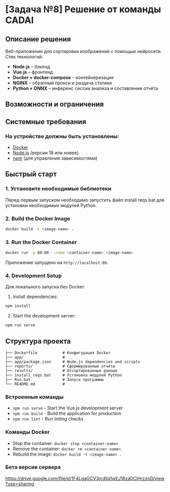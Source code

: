# [Задача №8] Решение от команды CADAI

## Описание решения
Веб-приложение для сортировки изображений с помощью нейросети.  
Стек технологий:  
- **Node.js** – бэкенд  
- **Vue.js** – фронтенд  
- **Docker + docker-compose** – контейнеризация  
- **NGINX** – обратный прокси и раздача статики  
- **Python + ONNX** – инференс сессии анализа и составление отчёта


## Возможности и ограничения



##  Системные требования

### На устройстве должны быть установлены:

- [Docker](https://www.docker.com/get-started) 
- [Node.js](https://nodejs.org/) (версии 18 или новее)
- [npm](https://www.npmjs.com/) (для управления зависимостями)

## Быстрый старт

### 1. Установите необходимые библиотеки
Перед первым запуском необходимо запустить файл install reqs.bat для установки необходимых модулей Python.

### 2. Build the Docker Image
```bash
docker build -t <image-name> .
```

### 3. Run the Docker Container
```bash
docker run -p 80:80 --name <container-name> <image-name>
```

Приложение запущено на `http://localhost:80`.


### 4. Development Setup
Для локального запуска без Docker:

1. Install dependencies:
```bash
npm install
```

2. Start the development server:
```bash
npm run serve
```

##  Структура проекта

```
├── Dockerfile           # Конфигурация Docker
├── app/                 # 
├── app/package.json     # Node.js dependencies and scripts
├── reports/             # Сформированные отчёты
├── results/             # Отсортированные данные
├── install_reqs.bat     # Установка модулей Python
├── Run.bat              # Запуск программы
└── README.md            # 
```

### Встроенные команды
- `npm run serve` - Start the Vue.js development server
- `npm run build` - Build the application for production
- `npm run lint`  - Run linting checks

### Команды Docker
- Stop the container: `docker stop <container-name>`
- Remove the container: `docker rm <container-name>`
- Rebuild the image: `docker build -t <image-name> .`

### Бета версия сервера

https://drive.google.com/file/d/1F4LgaGCV3jcdIIa1wEJ18za0CiHrzzoD/view?usp=sharing